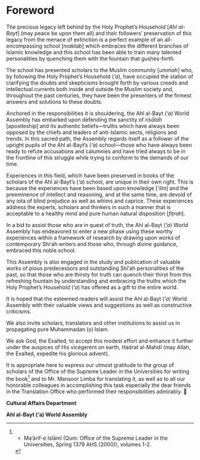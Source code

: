Foreword
========

The precious legacy left behind by the Holy Prophet’s Household [*Ahl
al-Bayt*] (may peace be upon them all) and their followers’ preservation
of this legacy from the menace of extinction is a perfect example of an
all-encompassing school [*maktab*] which embraces the different branches
of Islamic knowledge and this school has been able to train many
talented personalities by quenching them with the fountain that
gushes-forth.

The school has presented scholars to the Muslim community [*ummah*] who,
by following the Holy Prophet’s Household (*‘a*), have occupied the
station of clarifying the doubts and skepticisms brought forth by
various creeds and intellectual currents both inside and outside the
Muslim society and, throughout the past centuries, they have been the
presenters of the firmest answers and solutions to these doubts.

Anchored in the responsibilities it is shouldering, the Ahl al-Bayt
(*‘a*) World Assembly has embarked upon defending the sanctity of
*risālah* [apostleship] and its authentic beliefs—truths which have
always been opposed by the chiefs and leaders of anti-Islamic sects,
religions and trends. In this sacred path, the Assembly regards itself
as a follower of the upright pupils of the Ahl al-Bayt’s (*‘a*)
school—those who have always been ready to refute accusations and
calumnies and have tried always to be in the frontline of this struggle
while trying to conform to the demands of our time.

Experiences in this field, which have been preserved in books of the
scholars of the Ahl al-Bayt’s (*‘a*) school, are unique in their own
right. This is because the experiences have been based upon knowledge
[*‘ilm*] and the preeminence of intellect and reasoning, and at the same
time, are devoid of any iota of blind prejudice as well as whims and
caprice. These experiences address the experts, scholars and thinkers in
such a manner that is acceptable to a healthy mind and pure human
natural disposition [*fiṭrah*].

In a bid to assist those who are in quest of truth, the Ahl al-Bayt
(*‘a*) World Assembly has endeavored to enter a new phase using these
worthy experiences within a framework of research by drawing upon works
of contemporary Shi‘ah writers and those who, through divine guidance,
embraced this noble school.

This Assembly is also engaged in the study and publication of valuable
works of pious predecessors and outstanding Shī‘ah personalities of the
past, so that those who are thirsty for truth can quench their thirst
from this refreshing fountain by understanding and embracing the truths
which the Holy Prophet’s Household (*‘a*) has offered as a gift to the
entire world.

It is hoped that the esteemed readers will assist the Ahl al-Bayt (*‘a*)
World Assembly with their valuable views and suggestions as well as
constructive criticisms.

We also invite scholars, translators and other institutions to assist us
in propagating pure Muhammadan (*ṣ*) Islam.

We ask God, the Exalted, to accept this modest effort and enhance it
further under the auspices of His vicegerent on earth, Hadrat al-Mahdī
(may Allah, the Exalted, expedite his glorious advent).

It is appropriate here to express our utmost gratitude to the group of
scholars of the Office of the Supreme Leader in the Universities for
writing the book[^1] and to Mr. Mansoor Limba for translating it, as
well as to all our honorable colleagues in accomplishing this task
especially the dear friends in the Translation Office who performed
their responsibilities admirably. 

**Cultural Affairs Department**

**Ahl al-Bayt (‘a) World Assembly**

[^1]: - Ma‘ārif-e Islāmī (Qum: Office of the Supreme Leader in the
Universities, Spring 1379 AHS (2000)), volumes 1-2.


